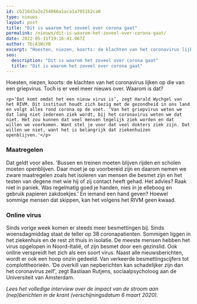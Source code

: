 ```yaml
---
id: cb216d3a2e254066a1aca1a7051b2ca0
type: nieuws
layout: post
title: "Dit is waarom het zoveel over corona gaat"
permalink: /nieuws/dit-is-waarom-het-zoveel-over-corona-gaat/
date: 2022-05-11T19:16:41.067Z
author: 7biA1WiYB
excerpt: "Hoesten, niezen, koorts: de klachten van het coronavirus lijken op die van een griepvirus. Toch is er veel meer nieuws over. Waarom is dat?  "
seo:
  description: "Dit is waarom het zoveel over corona gaat"
  title: "Dit is waarom het zoveel over corona gaat"
---
```

Hoesten, niezen, koorts: de klachten van het coronavirus lijken op die van een griepvirus. Toch is er veel meer nieuws over. Waarom is dat?  

    <p>‘Dat komt omdat het een nieuw virus is’, zegt Harald Wychgel van het RIVM. Dit instituut houdt zich bezig met de gezondheid in ons land en volgt alles rond corona op de voet. ‘Van het griepvirus weten we dat lang niet iedereen ziek wordt, bij het coronavirus weten we dat niet. Het zou kunnen dat veel mensen tegelijk ziek worden en dat willen we voorkomen. Want stel je voor dat veel dokters ziek zijn. Dat willen we niet, want het is belangrijk dat ziekenhuizen openblijven.'</p>
<h3>Maatregelen</h3>
<p>Dat geldt voor alles. 'Bussen en treinen moeten blijven rijden en scholen moeten openblijven. Daar moet je op voorbereid zijn en daarom nemen we zware maatregelen zoals het isoleren van mensen die besmet zijn en het testen van degene met wie hij of zij contact heeft gehad. Het advies? Raak niet in paniek. Was regelmatig goed je handen, nies in je elleboog en gebruik papieren zakdoekjes.’ En iemand een hand geven? Hoewel sommige mensen dat skippen, kan het volgens het RIVM geen kwaad.</p>
<h3>Online virus</h3>
<p>Sinds vorige week komen er steeds meer besmettingen bij. Sinds woensdagmiddag staat de teller op 38 coronapatienten. Sommigen liggen in het ziekenhuis en de rest zit thuis in isolatie. De meeste mensen hebben het virus opgelopen in Noord-Italië, of zijn besmet door een gezinslid. Ook online verspreidt het zich als een soort virus. Naast alle nieuwsberichten, wordt er ook een hoop onzin gedeeld. Van verkeerde besmettingscijfers tot complottheorieën. ‘De overkill van nepberichten kan schadelijker zijn dan het coronavirus zelf', zegt Bastiaan Rutjens, sociaalpsycholoog aan de Universiteit van Amsterdam.</p>
<p><em>Lees het volledige interview over de impact van de stroom aan (nep)berichten in de krant (verschijningsdatum 6 maart 2020).</em></p>  
